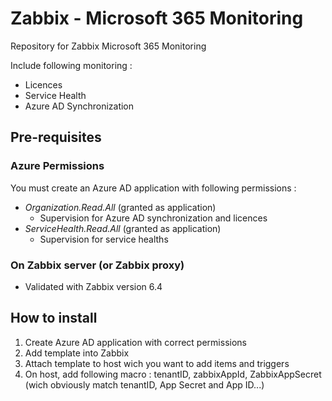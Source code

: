 # Zabbix - Microsoft 365 Monitoring

Repository for Zabbix Microsoft 365 Monitoring

Include following monitoring :
* Licences
* Service Health
* Azure AD Synchronization

## Pre-requisites

### Azure Permissions

You must create an Azure AD application with following permissions :
* *Organization.Read.All* (granted as application) 
    * Supervision for Azure AD synchronization and licences
* *ServiceHealth.Read.All* (granted as application)
    * Supervision for service healths

### On Zabbix server (or Zabbix proxy)

* Validated with Zabbix version 6.4

## How to install

1. Create Azure AD application with correct permissions
2. Add template into Zabbix
3. Attach template to host wich you want to add items and triggers
4. On host, add following macro : tenantID, zabbixAppId, ZabbixAppSecret (wich obviously match tenantID, App Secret and App ID...)